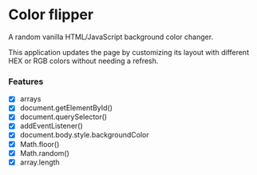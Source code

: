 # Color flipper
A random vanilla HTML/JavaScript background color changer.

This application updates the page by customizing its layout with different HEX or RGB colors without needing a refresh.

### Features

- [x] arrays
- [x] document.getElementById()
- [x] document.querySelector()
- [x] addEventListener()
- [x] document.body.style.backgroundColor
- [x] Math.floor()
- [x] Math.random()
- [x] array.length
